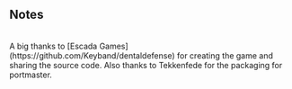 ## Notes
<br/>
A big thanks to [Escada Games](https://github.com/Keyband/dentaldefense) for creating the game and sharing the source code. Also thanks to Tekkenfede for the packaging for portmaster.
<br/>
